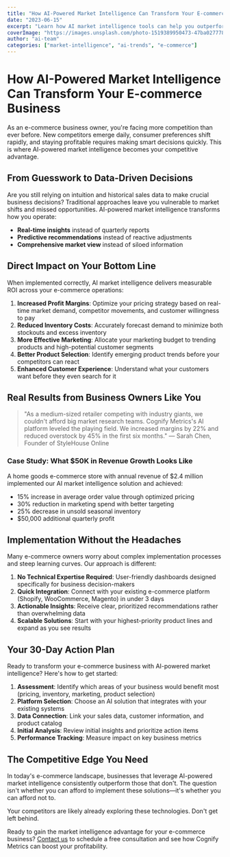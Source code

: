 ```yaml
---
title: "How AI-Powered Market Intelligence Can Transform Your E-commerce Business"
date: "2023-06-15"
excerpt: "Learn how AI market intelligence tools can help you outperform competitors, optimize pricing, and boost your e-commerce profitability."
coverImage: "https://images.unsplash.com/photo-1519389950473-47ba0277781c?ixlib=rb-4.0.3&auto=format&fit=crop&w=1600&h=800&q=80"
author: "ai-team"
categories: ["market-intelligence", "ai-trends", "e-commerce"]
---
```


# How AI-Powered Market Intelligence Can Transform Your E-commerce Business

As an e-commerce business owner, you're facing more competition than ever before. New competitors emerge daily, consumer preferences shift rapidly, and staying profitable requires making smart decisions quickly. This is where AI-powered market intelligence becomes your competitive advantage.

## From Guesswork to Data-Driven Decisions

Are you still relying on intuition and historical sales data to make crucial business decisions? Traditional approaches leave you vulnerable to market shifts and missed opportunities. AI-powered market intelligence transforms how you operate:

- **Real-time insights** instead of quarterly reports
- **Predictive recommendations** instead of reactive adjustments
- **Comprehensive market view** instead of siloed information

## Direct Impact on Your Bottom Line

When implemented correctly, AI market intelligence delivers measurable ROI across your e-commerce operations:

1. **Increased Profit Margins**: Optimize your pricing strategy based on real-time market demand, competitor movements, and customer willingness to pay
2. **Reduced Inventory Costs**: Accurately forecast demand to minimize both stockouts and excess inventory
3. **More Effective Marketing**: Allocate your marketing budget to trending products and high-potential customer segments
4. **Better Product Selection**: Identify emerging product trends before your competitors can react
5. **Enhanced Customer Experience**: Understand what your customers want before they even search for it

## Real Results from Business Owners Like You

> "As a medium-sized retailer competing with industry giants, we couldn't afford big market research teams. Cognify Metrics's AI platform leveled the playing field. We increased margins by 22% and reduced overstock by 45% in the first six months." — Sarah Chen, Founder of StyleHouse Online

### Case Study: What $50K in Revenue Growth Looks Like

A home goods e-commerce store with annual revenue of $2.4 million implemented our AI market intelligence solution and achieved:

- 15% increase in average order value through optimized pricing
- 30% reduction in marketing spend with better targeting
- 25% decrease in unsold seasonal inventory
- $50,000 additional quarterly profit

## Implementation Without the Headaches

Many e-commerce owners worry about complex implementation processes and steep learning curves. Our approach is different:

1. **No Technical Expertise Required**: User-friendly dashboards designed specifically for business decision-makers
2. **Quick Integration**: Connect with your existing e-commerce platform (Shopify, WooCommerce, Magento) in under 3 days
3. **Actionable Insights**: Receive clear, prioritized recommendations rather than overwhelming data
4. **Scalable Solutions**: Start with your highest-priority product lines and expand as you see results

## Your 30-Day Action Plan

Ready to transform your e-commerce business with AI-powered market intelligence? Here's how to get started:

1. **Assessment**: Identify which areas of your business would benefit most (pricing, inventory, marketing, product selection)
2. **Platform Selection**: Choose an AI solution that integrates with your existing systems
3. **Data Connection**: Link your sales data, customer information, and product catalog
4. **Initial Analysis**: Review initial insights and prioritize action items
5. **Performance Tracking**: Measure impact on key business metrics

## The Competitive Edge You Need

In today's e-commerce landscape, businesses that leverage AI-powered market intelligence consistently outperform those that don't. The question isn't whether you can afford to implement these solutions—it's whether you can afford not to.

Your competitors are likely already exploring these technologies. Don't get left behind.

Ready to gain the market intelligence advantage for your e-commerce business? [Contact us](/contact) to schedule a free consultation and see how Cognify Metrics can boost your profitability. 